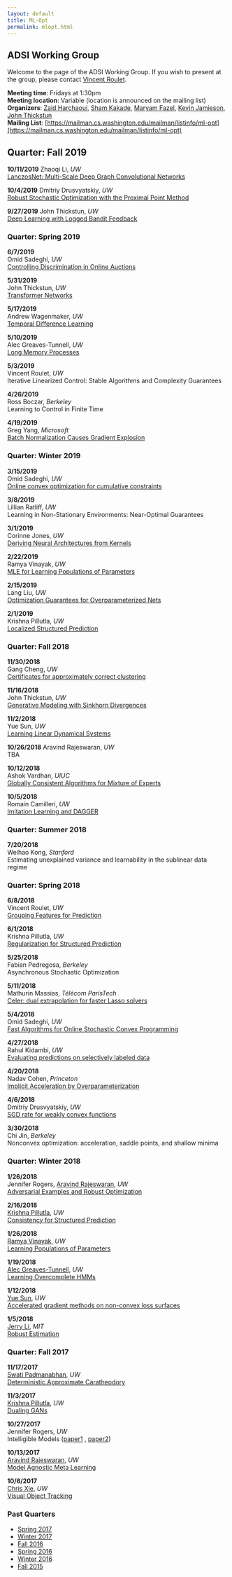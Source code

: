 ```yaml
---
layout: default
title: ML-Opt
permalink: mlopt.html
---
```


## ADSI Working Group

Welcome to the page of the ADSI Working Group. If you wish to present at the
group, please contact [Vincent Roulet](https://vroulet.github.io/).

**Meeting time**: Fridays at 1:30pm  
**Meeting location**: Variable (location is announced on the mailing list)
**Organizers**: [Zaid Harchaoui](http://faculty.washington.edu/zaid/),
[Sham Kakade](https://homes.cs.washington.edu/~sham/), [Maryam Fazel](https://faculty.washington.edu/mfazel/), [Kevin Jamieson](https://homes.cs.washington.edu/~jamieson), [John Thickstun](https://homes.cs.washington.edu/~thickstn/)  
**Mailing List**: [https://mailman.cs.washington.edu/mailman/listinfo/ml-opt](https://mailman.cs.washington.edu/mailman/listinfo/ml-opt)

## Quarter: Fall 2019
**10/11/2019**
Zhaoqi Li, _UW_  
[LanczosNet: Multi-Scale Deep Graph Convolutional Networks](https://openreview.net/forum?id=BkedznAqKQ)

**10/4/2019**
Dmitriy Drusvyatskiy, _UW_  
[Robust Stochastic Optimization with the Proximal Point Method](https://arxiv.org/abs/1907.13307)

**9/27/2019**
John Thickstun, _UW_  
[Deep Learning with Logged Bandit Feedback](https://www.cs.cornell.edu/people/tj/publications/joachims_etal_18a.pdf)

### Quarter: Spring 2019

**6/7/2019**  
Omid Sadeghi, _UW_  
[Controlling Discrimination in Online Auctions](http://proceedings.mlr.press/v97/mehrotra19a)

**5/31/2019**  
John Thickstun, _UW_  
[Transformer Networks](https://homes.cs.washington.edu/~thickstn/docs/transformers.pdf)

**5/17/2019**  
Andrew Wagenmaker, _UW_  
[Temporal Difference Learning](https://arxiv.org/abs/1806.02450)

**5/10/2019**  
Alec Greaves-Tunnell, _UW_  
[Long Memory Processes](https://arxiv.org/abs/1904.03834)

**5/3/2019**  
Vincent Roulet, _UW_  
Iterative Linearized Control: Stable Algorithms and Complexity Guarantees

**4/26/2019**  
Ross Boczar, _Berkeley_  
Learning to Control in Finite Time

**4/19/2019**  
Greg Yang, _Microsoft_  
[Batch Normalization Causes Gradient Explosion](https://openreview.net/forum?id=SyMDXnCcF7)

### Quarter: Winter 2019

**3/15/2019**  
Omid Sadeghi, _UW_  
[Online convex optimization for cumulative constraints](http://papers.nips.cc/paper/7852-online-convex-optimization-for-cumulative-constraints)

**3/8/2019**  
Lillian Ratliff, _UW_  
Learning in Non-Stationary Environments: Near-Optimal Guarantees

**3/1/2019**  
Corinne Jones, _UW_  
[Deriving Neural Architectures from Kernels](https://arxiv.org/abs/1705.09037)

**2/22/2019**  
Ramya Vinayak, _UW_  
[MLE for Learning Populations of Parameters](https://arxiv.org/abs/1902.04553)

**2/15/2019**  
Lang Liu, _UW_  
[Optimization Guarantees for Overparameterized Nets](https://arxiv.org/abs/1810.02054)

**2/1/2019**  
Krishna Pillutla, _UW_  
[Localized Structured Prediction](https://arxiv.org/abs/1806.02402)

### Quarter: Fall 2018

**11/30/2018**  
Gang Cheng, _UW_  
[Certificates for approximately correct clustering](https://www.stat.washington.edu/mmp/Papers/sdp-kmeans-nips18.pdf)

**11/16/2018**  
John Thickstun, _UW_  
[Generative Modeling with Sinkhorn Divergences](https://arxiv.org/abs/1706.00292)

**11/2/2018**  
Yue Sun, _UW_  
[Learning Linear Dynamical Systems](https://arxiv.org/abs/1806.05722)

**10/26/2018**
Aravind Rajeswaran, _UW_  
TBA

**10/12/2018**  
Ashok Vardhan, _UIUC_  
[Globally Consistent Algorithms for Mixture of Experts](https://arxiv.org/pdf/1802.07417.pdf)

**10/5/2018**  
Romain Camilleri, _UW_  
[Imitation Learning and DAGGER](https://arxiv.org/pdf/1011.0686.pdf)

### Quarter: Summer 2018

**7/20/2018**  
Weihao Kong, _Stanford_  
Estimating unexplained variance and learnability in the sublinear data regime

### Quarter: Spring 2018

**6/8/2018**  
Vincent Roulet, _UW_  
[Grouping Features for Prediction](https://hal.archives-ouvertes.fr/hal-01664964/document)

**6/1/2018**  
Krishna Pillutla, _UW_  
[Regularization for Structured Prediction](https://arxiv.org/abs/1605.07588)

**5/25/2018**  
Fabian Pedregosa, _Berkeley_  
Asynchronous Stochastic Optimization

**5/11/2018**  
Mathurin Massias, _Télécom ParisTech_  
[Celer: dual extrapolation for faster Lasso solvers](https://arxiv.org/abs/1802.07481)

**5/4/2018**  
Omid Sadeghi, _UW_  
[Fast Algorithms for Online Stochastic Convex Programming](https://arxiv.org/abs/1410.7596)

**4/27/2018**  
Rahul Kidambi, _UW_  
[Evaluating predictions on selectively labeled data](http://www.cs.cornell.edu/home/kleinber/kdd17-selective.pdf)

**4/20/2018**  
Nadav Cohen, _Princeton_  
[Implicit Acceleration by Overparameterization](https://arxiv.org/pdf/1802.06509.pdf)

**4/6/2018**  
Dmitriy Drusvyatskiy, _UW_  
[SGD rate for weakly convex functions](https://arxiv.org/pdf/1802.02988.pdf)

**3/30/2018**  
Chi Jin, _Berkeley_  
Nonconvex optimization: acceleration, saddle points, and shallow minima

### Quarter: Winter 2018

**1/26/2018**  
Jennifer Rogers, [Aravind Rajeswaran](http://aravindr93.github.io), _UW_  
[Adversarial Examples and Robust Optimization](https://arxiv.org/pdf/1706.06083.pdf)


**2/16/2018**  
[Krishna Pillutla](https://homes.cs.washington.edu/~pillutla/), _UW_  
[Consistency for Structured Prediction](https://arxiv.org/abs/1703.02403)

**1/26/2018**  
[Ramya Vinayak](http://www.its.caltech.edu/~rkorlaka/), _UW_  
[Learning Populations of Parameters](https://arxiv.org/pdf/1709.02707.pdf)

**1/19/2018**  
[Alec Greaves-Tunnell](https://www.stat.washington.edu/person/alexander-greaves-tunnell), _UW_  
[Learning Overcomplete HMMs](http://papers.nips.cc/paper/6695-learning-overcomplete-hmms.pdf)

**1/12/2018**  
[Yue Sun](https://www.linkedin.com/in/yue-sun-749492b7/), _UW_  
[Accelerated gradient methods on non-convex loss surfaces](https://arxiv.org/abs/1711.10456)

**1/5/2018**  
[Jerry Li](http://www.mit.edu/~jerryzli/), _MIT_  
[Robust Estimation](https://arxiv.org/abs/1703.00893)


### Quarter: Fall 2017

**11/17/2017**  
[Swati Padmanabhan](https://www.linkedin.com/in/swatipadmanabhan), _UW_  
[Deterministic Approximate Caratheodory](https://arxiv.org/abs/1512.08602)

**11/3/2017**  
[Krishna Pillutla](https://homes.cs.washington.edu/~pillutla/), _UW_  
[Dualing GANs](https://arxiv.org/abs/1706.06216)

**10/27/2017**  
Jennifer Rogers, _UW_  
Intelligible Models ([paper1](http://www.cs.cornell.edu/~yinlou/papers/lou-kdd12.pdf) ,
[paper2](http://www.cs.cornell.edu/~yinlou/papers/lou-kdd13.pdf))

**10/13/2017**  
[Aravind Rajeswaran](http://aravindr93.github.io), _UW_  
[Model Agnostic Meta Learning](https://arxiv.org/abs/1703.03400)

**10/6/2017**  
[Chris Xie](https://chrisdxie.github.io), _UW_  
[Visual Object Tracking](http://www.cvl.isy.liu.se/research/objrec/visualtracking/conttrack/C-COT_ECCV16.pdf)


### Past Quarters
* [Spring 2017](https://docs.google.com/document/d/1dMdIg192i8uHMxw_erc954aqEhqbowr3JVXVZVC-Efo)
* [Winter 2017](https://docs.google.com/document/d/1bT67E-BMNMStX0I1pWGCHlK2sR40MmHO78TAI9jg1nY)
* [Fall 2016](https://docs.google.com/document/d/1SM87FEkdUkJk0Ufj_vh9tkEbgdZfmx9CvLNhRdNL6dk)
* [Spring 2016](https://docs.google.com/document/d/1zmZbnWqCNjzkRFDTPmYOnCVAT41P7R31qflSX5gPKCM)
* [Winter 2016](https://docs.google.com/document/d/16rk0WETDL4cLWE8MphyJyJlgt3B7FBW1wc_STy2RgIE)
* [Fall 2015](https://docs.google.com/document/d/1kBxxzlCAK6guLhR04ceJQoDk2Jw-goHgFzagr2jGkpg)
